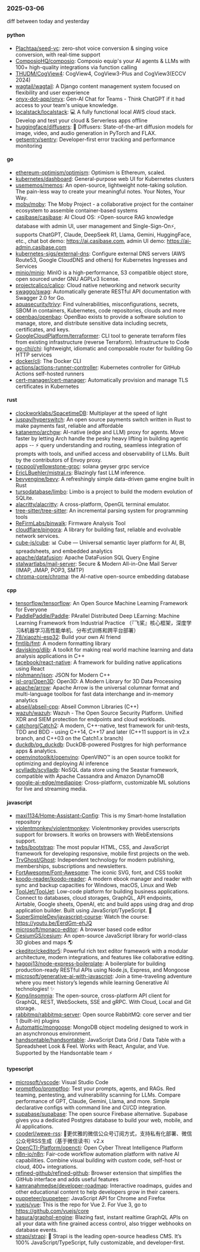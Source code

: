 ### 2025-03-06
diff between today and yesterday

#### python
* [Plachtaa/seed-vc](https://github.com/Plachtaa/seed-vc): zero-shot voice conversion & singing voice conversion, with real-time support
* [ComposioHQ/composio](https://github.com/ComposioHQ/composio): Composio equip's your AI agents & LLMs with 100+ high-quality integrations via function calling
* [THUDM/CogView4](https://github.com/THUDM/CogView4): CogView4, CogView3-Plus and CogView3(ECCV 2024)
* [wagtail/wagtail](https://github.com/wagtail/wagtail): A Django content management system focused on flexibility and user experience
* [onyx-dot-app/onyx](https://github.com/onyx-dot-app/onyx): Gen-AI Chat for Teams - Think ChatGPT if it had access to your team's unique knowledge.
* [localstack/localstack](https://github.com/localstack/localstack): 💻 A fully functional local AWS cloud stack. Develop and test your cloud & Serverless apps offline
* [huggingface/diffusers](https://github.com/huggingface/diffusers): 🤗 Diffusers: State-of-the-art diffusion models for image, video, and audio generation in PyTorch and FLAX.
* [getsentry/sentry](https://github.com/getsentry/sentry): Developer-first error tracking and performance monitoring

#### go
* [ethereum-optimism/optimism](https://github.com/ethereum-optimism/optimism): Optimism is Ethereum, scaled.
* [kubernetes/dashboard](https://github.com/kubernetes/dashboard): General-purpose web UI for Kubernetes clusters
* [usememos/memos](https://github.com/usememos/memos): An open-source, lightweight note-taking solution. The pain-less way to create your meaningful notes. Your Notes, Your Way.
* [moby/moby](https://github.com/moby/moby): The Moby Project - a collaborative project for the container ecosystem to assemble container-based systems
* [casibase/casibase](https://github.com/casibase/casibase): AI Cloud OS: ⚡️Open-source RAG knowledge database with admin UI, user management and Single-Sign-On⚡️, supports ChatGPT, Claude, DeepSeek R1, Llama, Gemini, HuggingFace, etc., chat bot demo: https://ai.casibase.com, admin UI demo: https://ai-admin.casibase.com
* [kubernetes-sigs/external-dns](https://github.com/kubernetes-sigs/external-dns): Configure external DNS servers (AWS Route53, Google CloudDNS and others) for Kubernetes Ingresses and Services
* [minio/minio](https://github.com/minio/minio): MinIO is a high-performance, S3 compatible object store, open sourced under GNU AGPLv3 license.
* [projectcalico/calico](https://github.com/projectcalico/calico): Cloud native networking and network security
* [swaggo/swag](https://github.com/swaggo/swag): Automatically generate RESTful API documentation with Swagger 2.0 for Go.
* [aquasecurity/trivy](https://github.com/aquasecurity/trivy): Find vulnerabilities, misconfigurations, secrets, SBOM in containers, Kubernetes, code repositories, clouds and more
* [openbao/openbao](https://github.com/openbao/openbao): OpenBao exists to provide a software solution to manage, store, and distribute sensitive data including secrets, certificates, and keys.
* [GoogleCloudPlatform/terraformer](https://github.com/GoogleCloudPlatform/terraformer): CLI tool to generate terraform files from existing infrastructure (reverse Terraform). Infrastructure to Code
* [go-chi/chi](https://github.com/go-chi/chi): lightweight, idiomatic and composable router for building Go HTTP services
* [docker/cli](https://github.com/docker/cli): The Docker CLI
* [actions/actions-runner-controller](https://github.com/actions/actions-runner-controller): Kubernetes controller for GitHub Actions self-hosted runners
* [cert-manager/cert-manager](https://github.com/cert-manager/cert-manager): Automatically provision and manage TLS certificates in Kubernetes

#### rust
* [clockworklabs/SpacetimeDB](https://github.com/clockworklabs/SpacetimeDB): Multiplayer at the speed of light
* [juspay/hyperswitch](https://github.com/juspay/hyperswitch): An open source payments switch written in Rust to make payments fast, reliable and affordable
* [katanemo/archgw](https://github.com/katanemo/archgw): AI-native (edge and LLM) proxy for agents. Move faster by letting Arch handle the pesky heavy lifting in building agentic apps -- ⚡️ query understanding and routing, seamless integration of prompts with tools, and unified access and observability of LLMs. Built by the contributors of Envoy proxy.
* [rpcpool/yellowstone-grpc](https://github.com/rpcpool/yellowstone-grpc): solana geyser grpc service
* [EricLBuehler/mistral.rs](https://github.com/EricLBuehler/mistral.rs): Blazingly fast LLM inference.
* [bevyengine/bevy](https://github.com/bevyengine/bevy): A refreshingly simple data-driven game engine built in Rust
* [tursodatabase/limbo](https://github.com/tursodatabase/limbo): Limbo is a project to build the modern evolution of SQLite.
* [alacritty/alacritty](https://github.com/alacritty/alacritty): A cross-platform, OpenGL terminal emulator.
* [tree-sitter/tree-sitter](https://github.com/tree-sitter/tree-sitter): An incremental parsing system for programming tools
* [ReFirmLabs/binwalk](https://github.com/ReFirmLabs/binwalk): Firmware Analysis Tool
* [cloudflare/pingora](https://github.com/cloudflare/pingora): A library for building fast, reliable and evolvable network services.
* [cube-js/cube](https://github.com/cube-js/cube): 📊 Cube — Universal semantic layer platform for AI, BI, spreadsheets, and embedded analytics
* [apache/datafusion](https://github.com/apache/datafusion): Apache DataFusion SQL Query Engine
* [stalwartlabs/mail-server](https://github.com/stalwartlabs/mail-server): Secure & Modern All-in-One Mail Server (IMAP, JMAP, POP3, SMTP)
* [chroma-core/chroma](https://github.com/chroma-core/chroma): the AI-native open-source embedding database

#### cpp
* [tensorflow/tensorflow](https://github.com/tensorflow/tensorflow): An Open Source Machine Learning Framework for Everyone
* [PaddlePaddle/Paddle](https://github.com/PaddlePaddle/Paddle): PArallel Distributed Deep LEarning: Machine Learning Framework from Industrial Practice （『飞桨』核心框架，深度学习&机器学习高性能单机、分布式训练和跨平台部署）
* [78/xiaozhi-esp32](https://github.com/78/xiaozhi-esp32): Build your own AI friend
* [fmtlib/fmt](https://github.com/fmtlib/fmt): A modern formatting library
* [davisking/dlib](https://github.com/davisking/dlib): A toolkit for making real world machine learning and data analysis applications in C++
* [facebook/react-native](https://github.com/facebook/react-native): A framework for building native applications using React
* [nlohmann/json](https://github.com/nlohmann/json): JSON for Modern C++
* [isl-org/Open3D](https://github.com/isl-org/Open3D): Open3D: A Modern Library for 3D Data Processing
* [apache/arrow](https://github.com/apache/arrow): Apache Arrow is the universal columnar format and multi-language toolbox for fast data interchange and in-memory analytics
* [abseil/abseil-cpp](https://github.com/abseil/abseil-cpp): Abseil Common Libraries (C++)
* [wazuh/wazuh](https://github.com/wazuh/wazuh): Wazuh - The Open Source Security Platform. Unified XDR and SIEM protection for endpoints and cloud workloads.
* [catchorg/Catch2](https://github.com/catchorg/Catch2): A modern, C++-native, test framework for unit-tests, TDD and BDD - using C++14, C++17 and later (C++11 support is in v2.x branch, and C++03 on the Catch1.x branch)
* [duckdb/pg_duckdb](https://github.com/duckdb/pg_duckdb): DuckDB-powered Postgres for high performance apps & analytics.
* [openvinotoolkit/openvino](https://github.com/openvinotoolkit/openvino): OpenVINO™ is an open source toolkit for optimizing and deploying AI inference
* [scylladb/scylladb](https://github.com/scylladb/scylladb): NoSQL data store using the Seastar framework, compatible with Apache Cassandra and Amazon DynamoDB
* [google-ai-edge/mediapipe](https://github.com/google-ai-edge/mediapipe): Cross-platform, customizable ML solutions for live and streaming media.

#### javascript
* [maxi1134/Home-Assistant-Config](https://github.com/maxi1134/Home-Assistant-Config): This is my Smart-home Installation repository
* [violentmonkey/violentmonkey](https://github.com/violentmonkey/violentmonkey): Violentmonkey provides userscripts support for browsers. It works on browsers with WebExtensions support.
* [twbs/bootstrap](https://github.com/twbs/bootstrap): The most popular HTML, CSS, and JavaScript framework for developing responsive, mobile first projects on the web.
* [TryGhost/Ghost](https://github.com/TryGhost/Ghost): Independent technology for modern publishing, memberships, subscriptions and newsletters.
* [FortAwesome/Font-Awesome](https://github.com/FortAwesome/Font-Awesome): The iconic SVG, font, and CSS toolkit
* [koodo-reader/koodo-reader](https://github.com/koodo-reader/koodo-reader): A modern ebook manager and reader with sync and backup capacities for Windows, macOS, Linux and Web
* [ToolJet/ToolJet](https://github.com/ToolJet/ToolJet): Low-code platform for building business applications. Connect to databases, cloud storages, GraphQL, API endpoints, Airtable, Google sheets, OpenAI, etc and build apps using drag and drop application builder. Built using JavaScript/TypeScript. 🚀
* [SuperSimpleDev/javascript-course](https://github.com/SuperSimpleDev/javascript-course): Watch the course: https://youtu.be/EerdGm-ehJQ
* [microsoft/monaco-editor](https://github.com/microsoft/monaco-editor): A browser based code editor
* [CesiumGS/cesium](https://github.com/CesiumGS/cesium): An open-source JavaScript library for world-class 3D globes and maps 🌎
* [ckeditor/ckeditor5](https://github.com/ckeditor/ckeditor5): Powerful rich text editor framework with a modular architecture, modern integrations, and features like collaborative editing.
* [hagopj13/node-express-boilerplate](https://github.com/hagopj13/node-express-boilerplate): A boilerplate for building production-ready RESTful APIs using Node.js, Express, and Mongoose
* [microsoft/generative-ai-with-javascript](https://github.com/microsoft/generative-ai-with-javascript): Join a time-traveling adventure where you meet history’s legends while learning Generative AI technologies! ✨
* [Kong/insomnia](https://github.com/Kong/insomnia): The open-source, cross-platform API client for GraphQL, REST, WebSockets, SSE and gRPC. With Cloud, Local and Git storage.
* [rabbitmq/rabbitmq-server](https://github.com/rabbitmq/rabbitmq-server): Open source RabbitMQ: core server and tier 1 (built-in) plugins
* [Automattic/mongoose](https://github.com/Automattic/mongoose): MongoDB object modeling designed to work in an asynchronous environment.
* [handsontable/handsontable](https://github.com/handsontable/handsontable): JavaScript Data Grid / Data Table with a Spreadsheet Look & Feel. Works with React, Angular, and Vue. Supported by the Handsontable team ⚡

#### typescript
* [microsoft/vscode](https://github.com/microsoft/vscode): Visual Studio Code
* [promptfoo/promptfoo](https://github.com/promptfoo/promptfoo): Test your prompts, agents, and RAGs. Red teaming, pentesting, and vulnerability scanning for LLMs. Compare performance of GPT, Claude, Gemini, Llama, and more. Simple declarative configs with command line and CI/CD integration.
* [supabase/supabase](https://github.com/supabase/supabase): The open source Firebase alternative. Supabase gives you a dedicated Postgres database to build your web, mobile, and AI applications.
* [cooderl/wewe-rss](https://github.com/cooderl/wewe-rss): 🤗更优雅的微信公众号订阅方式，支持私有化部署、微信公众号RSS生成（基于微信读书）v2.x
* [OpenCTI-Platform/opencti](https://github.com/OpenCTI-Platform/opencti): Open Cyber Threat Intelligence Platform
* [n8n-io/n8n](https://github.com/n8n-io/n8n): Fair-code workflow automation platform with native AI capabilities. Combine visual building with custom code, self-host or cloud, 400+ integrations.
* [refined-github/refined-github](https://github.com/refined-github/refined-github): Browser extension that simplifies the GitHub interface and adds useful features
* [kamranahmedse/developer-roadmap](https://github.com/kamranahmedse/developer-roadmap): Interactive roadmaps, guides and other educational content to help developers grow in their careers.
* [puppeteer/puppeteer](https://github.com/puppeteer/puppeteer): JavaScript API for Chrome and Firefox
* [vuejs/vue](https://github.com/vuejs/vue): This is the repo for Vue 2. For Vue 3, go to https://github.com/vuejs/core
* [hasura/graphql-engine](https://github.com/hasura/graphql-engine): Blazing fast, instant realtime GraphQL APIs on all your data with fine grained access control, also trigger webhooks on database events.
* [strapi/strapi](https://github.com/strapi/strapi): 🚀 Strapi is the leading open-source headless CMS. It’s 100% JavaScript/TypeScript, fully customizable, and developer-first.

